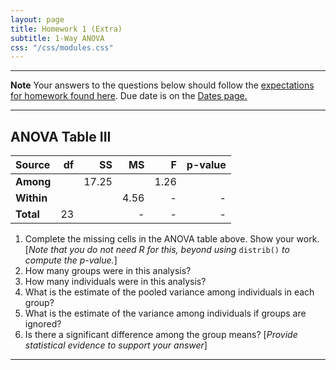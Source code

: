 ```yaml
---
layout: page
title: Homework 1 (Extra)
subtitle: 1-Way ANOVA
css: "/css/modules.css"
---
```


----

<div class="alert alert-warning">
  <strong>Note</strong> Your answers to the questions below should follow the <a href="../../resources/hwformat" target="_blank">expectations for homework found here</a>. Due date is on the <a href="../../resources/Dates-Current" target="_blank">Dates page.</a>
</div>

----

## ANOVA Table III

Source     | df | SS | MS | F  | p-value
:----------|---:|---:|---:|---:|--------:
**Among**  |    | 17.25 |      | 1.26 |
**Within** |    |       | 4.56 | - | -
**Total**  | 23 |       | -    | - | -

1. Complete the missing cells in the ANOVA table above. Show your work. [*Note that you do not need R for this, beyond using* `distrib()` *to compute the p-value.*]
1. How many groups were in this analysis?
1. How many individuals were in this analysis?
1. What is the estimate of the pooled variance among individuals in each group?
1. What is the estimate of the variance among individuals if groups are ignored?
1. Is there a significant difference among the group means? [*Provide statistical evidence to support your answer*]

----
